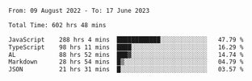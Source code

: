 
<!--START_SECTION:waka-->

```txt
From: 09 August 2022 - To: 17 June 2023

Total Time: 602 hrs 48 mins

JavaScript    288 hrs 4 mins  ████████████░░░░░░░░░░░░░   47.79 %
TypeScript    98 hrs 11 mins  ████░░░░░░░░░░░░░░░░░░░░░   16.29 %
AL            88 hrs 52 mins  ███▓░░░░░░░░░░░░░░░░░░░░░   14.74 %
Markdown      28 hrs 54 mins  █▒░░░░░░░░░░░░░░░░░░░░░░░   04.79 %
JSON          21 hrs 31 mins  █░░░░░░░░░░░░░░░░░░░░░░░░   03.57 %
```

<!--END_SECTION:waka-->











